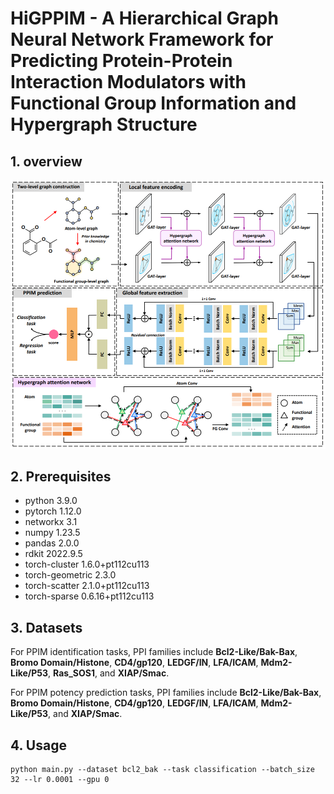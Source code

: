 # HiGPPIM - A Hierarchical Graph Neural Network Framework for Predicting Protein-Protein Interaction Modulators with Functional Group Information and Hypergraph Structure

## 1. overview
![image](https://github.com/1zzt/HiGppim/raw/main/overview.jpg)
## 2. Prerequisites
- python 3.9.0
- pytorch 1.12.0
- networkx 3.1 
- numpy 1.23.5
- pandas 2.0.0  
- rdkit 2022.9.5
- torch-cluster 1.6.0+pt112cu113
- torch-geometric 2.3.0
- torch-scatter 2.1.0+pt112cu113
- torch-sparse 0.6.16+pt112cu113
## 3. Datasets
For PPIM identification tasks, PPI families include **Bcl2-Like/Bak-Bax**, **Bromo Domain/Histone**, **CD4/gp120**, **LEDGF/IN**, **LFA/ICAM**, **Mdm2-Like/P53**, **Ras_SOS1**, and **XIAP/Smac**.

For PPIM potency prediction tasks, PPI families include **Bcl2-Like/Bak-Bax**, **Bromo Domain/Histone**, **CD4/gp120**, **LEDGF/IN**, **LFA/ICAM**, **Mdm2-Like/P53**, and **XIAP/Smac**.

## 4. Usage
```
python main.py --dataset bcl2_bak --task classification --batch_size 32 --lr 0.0001 --gpu 0
```
